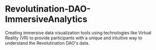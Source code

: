 # Revolutination-DAO-ImmersiveAnalytics
Creating immersive data visualization tools using technologies like Virtual Reality (VR) to provide participants with a unique and intuitive way to understand the Revolutination DAO's data.
